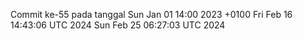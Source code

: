 Commit ke-55 pada tanggal Sun Jan 01 14:00 2023 +0100
Fri Feb 16 14:43:06 UTC 2024
Sun Feb 25 06:27:03 UTC 2024
